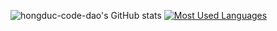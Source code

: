 ![hongduc-code-dao's GitHub stats](https://github-readme-stats.vercel.app/api?username=hongduc-code-dao&show_icons=true&theme=dracula)
[![Most Used Languages](https://github-readme-stats.vercel.app/api/top-langs/?username=hongduc-code-dao&layout=compact&theme=dracula)](https://github.com/hongduc-code-dao/github-readme-stats)
